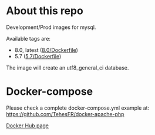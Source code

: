 # About this repo

Development/Prod images for mysql.

Available tags are:
- 8.0, latest ([8.0/Dockerfile](https://github.com/TehesFR/docker-mysql/tree/master/8.0/Dockerfile))
- 5.7 ([5.7/Dockerfile](https://github.com/TehesFR/docker-mysql/tree/master/5.7/Dockerfile))

The image will create an utf8_general_ci database.

# Docker-compose

Please check a complete docker-compose.yml example at: https://github.com/TehesFR/docker-apache-php

[Docker Hub page](https://hub.docker.com/r/tehes/docker-mysql/)
